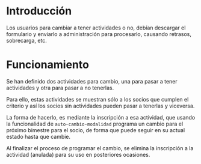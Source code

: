 # Introducción

Los usuarios para cambiar a tener actividades o no, debían descargar el formulario y enviarlo a administración para procesarlo, causando retrasos, sobrecarga, etc.

# Funcionamiento

Se han definido dos actividades para cambio, una para pasar a tener actividades y otra para pasar a no tenerlas.

Para ello, estas actividades se muestran sólo a los socios que cumplen el criterio y así los socios sin actividades pueden pasar a tenerlas y viceversa.

La forma de hacerlo, es mediante la inscripción a esa actividad, que usando la funcionalidad de `auto-cambio-modalidad` programa un cambio para el próximo bimestre para el socio, de forma que puede seguir en su actual estado hasta que cambie.

Al finalizar el proceso de programar el cambio, se elimina la inscripción a la actividad (anulada) para su uso en posteriores ocasiones.
